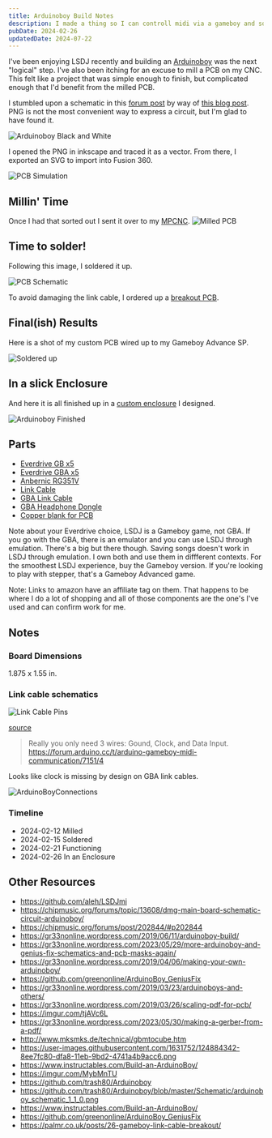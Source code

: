 ```yaml
---
title: Arduinoboy Build Notes
description: I made a thing so I can controll midi via a gameboy and so can you!
pubDate: 2024-02-26
updatedDate: 2024-07-22
---
```


I've been enjoying LSDJ recently and building an
[Arduinoboy](https://github.com/trash80/Arduinoboy) was the next "logical" step.
I've also been itching for an excuse to mill a PCB on my CNC. This felt like a
project that was simple enough to finish, but complicated enough that I'd
benefit from the milled PCB.

I stumbled upon a schematic in this [forum
post](https://chipmusic.org/forums/post/202844/#p202844) by way of [this blog
post](https://gr33nonline.wordpress.com/2019/04/06/making-your-own-arduinoboy/).
PNG is not the most convenient way to express a circuit, but I'm glad to have
found it.

![Arduinoboy Black and White](./arduinoBoyBW.png)

I opened the PNG in inkscape and traced it as a vector. From there, I
exported an SVG to import into Fusion 360.

![PCB Simulation](./PCB_Simulation.png)

## Millin' Time

Once I had that sorted out I sent it over to my [MPCNC](/note/mpcnc).
![Milled PCB](./milled_PCB.jpg)

## Time to solder!

Following this image, I soldered it up.

![PCB Schematic](./arduino_schematic.png)

To avoid damaging the link cable, I ordered up a [breakout PCB](https://github.com/Palmr/gb-link-cable).

## Final(ish) Results

Here is a shot of my custom PCB wired up to my Gameboy Advance SP.

![Soldered up](./arduinoboy_soldered_up.jpg)

## In a slick Enclosure

And here it is all finished up in a [custom
enclosure](https://www.printables.com/model/783225-arduinoboy-enclosure) I
designed.

![Arduinoboy Finished](./Arduinoboy_Enclosed.jpg)

## Parts

- [Everdrive GB x5](https://amzn.to/4fd8AX4)
- [Everdrive GBA x5](https://amzn.to/3Weubpd)
- [Anbernic RG351V](https://amzn.to/3ykx5AO)
- [Link Cable](https://amzn.to/3LGCW6x)
- [GBA Link Cable](https://amzn.to/3Lxoxts)
- [GBA Headphone Dongle](https://amzn.to/3Lxoxts)
- [Copper blank for PCB](https://amzn.to/4d9T5NK)

Note about your Everdrive choice, LSDJ is a Gameboy game, not GBA. If you go
with the GBA, there is an emulator and you can use LSDJ through emulation.
There's a big but there though. Saving songs doesn't work in LSDJ through
emulation. I own both and use them in diffferent contexts. For the smoothest
LSDJ experience, buy the Gameboy version. If you're looking to play with
stepper, that's a Gameboy Advanced game.

Note: Links to amazon have an affiliate tag on them. That happens to be where I
do a lot of shopping and all of those components are the one's I've used and
can confirm work for me.

## Notes

### Board Dimensions

1.875 x 1.55 in.

### Link cable schematics

![Link Cable Pins](./linkCablePins.png)

[source](https://github.com/afska/gba-remote-play)

> Really you only need 3 wires: Gound, Clock, and Data Input.
> https://forum.arduino.cc/t/arduino-gameboy-midi-communication/7151/4

Looks like clock is missing by design on GBA link cables.

![ArduinoBoyConnections](ArduinoBoyConnections.png)

### Timeline

- 2024-02-12 Milled
- 2024-02-15 Soldered
- 2024-02-21 Functioning
- 2024-02-26 In an Enclosure

## Other Resources

- https://github.com/aleh/LSDJmi
- https://chipmusic.org/forums/topic/13608/dmg-main-board-schematic-circuit-arduinoboy/
- https://chipmusic.org/forums/post/202844/#p202844
- https://gr33nonline.wordpress.com/2019/06/11/arduinoboy-build/
- https://gr33nonline.wordpress.com/2023/05/29/more-arduinoboy-and-genius-fix-schematics-and-pcb-masks-again/
- https://gr33nonline.wordpress.com/2019/04/06/making-your-own-arduinoboy/
- https://github.com/greenonline/ArduinoBoy_GeniusFix
- https://gr33nonline.wordpress.com/2019/03/23/arduinoboys-and-others/
- https://gr33nonline.wordpress.com/2019/03/26/scaling-pdf-for-pcb/
- https://imgur.com/tjAVc6L
- https://gr33nonline.wordpress.com/2023/05/30/making-a-gerber-from-a-pdf/
- http://www.mksmks.de/technical/gbmtocube.htm
- https://user-images.githubusercontent.com/1631752/124884342-8ee7fc80-dfa8-11eb-9bd2-4741a4b9acc6.png
- https://www.instructables.com/Build-an-ArduinoBoy/
- https://imgur.com/MybMnTU
- https://github.com/trash80/Arduinoboy
- https://github.com/trash80/Arduinoboy/blob/master/Schematic/arduinoboy_schematic_1_1_0.png
- https://www.instructables.com/Build-an-ArduinoBoy/
- https://github.com/greenonline/ArduinoBoy_GeniusFix
- https://palmr.co.uk/posts/26-gameboy-link-cable-breakout/

